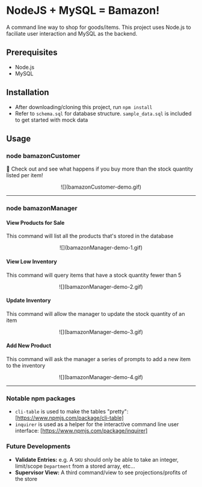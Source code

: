 # NodeJS + MySQL = Bamazon!
A command line way to shop for goods/items. This project uses Node.js to faciliate user interaction and MySQL as the backend.

## Prerequisites
- Node.js
- MySQL

## Installation
- After downloading/cloning this project, run `npm install`
- Refer to `schema.sql` for database structure. `sample_data.sql` is included to get started with mock data

## Usage
### node bamazonCustomer
🤔 Check out and see what happens if you buy more than the stock quantity listed per item!

<p align="center">![](bamazonCustomer-demo.gif)

***
### node bamazonManager

#### View Products for Sale
This command will list all the products that's stored in the database

<p align="center">![](bamazonManager-demo-1.gif)


#### View Low Inventory
This command will query items that have a stock quantity fewer than 5

<p align="center">![](bamazonManager-demo-2.gif)

#### Update Inventory 
This command will allow the manager to update the stock quantity of an item

<p align="center">![](bamazonManager-demo-3.gif)

#### Add New Product
This command will ask the manager a series of prompts to add a new item to the inventory

<p align="center">![](bamazonManager-demo-4.gif)

***
### Notable npm packages
- `cli-table` is used to make the tables "pretty": [https://www.npmjs.com/package/cli-table]
- `inquirer` is used as a helper for the interactive command line user interface: [https://www.npmjs.com/package/inquirer]

### Future Developments
- __Validate Entries:__ e.g. A `SKU` should only be able to take an integer, limit/scope `Department` from a stored array, etc...
- __Supervisor View:__ A third command/view to see projections/profits of the store